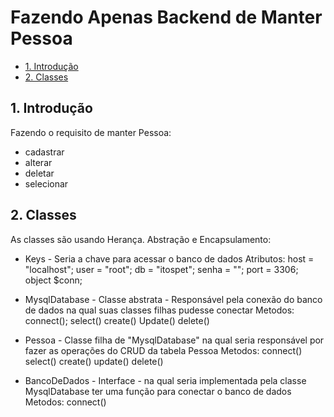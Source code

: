 #  Fazendo Apenas Backend de Manter Pessoa

- [1. Introdução ](#1-Introdução)
- [2. Classes ](#2-Classes)


## 1. Introdução

  Fazendo o requisito de manter Pessoa: 
* cadastrar 
* alterar 
* deletar  
* selecionar

## 2. Classes
  As classes são usando Herança. Abstração e Encapsulamento:

* Keys - Seria a chave para acessar o banco de dados
Atributos: 
host = "localhost";
user = "root";
db = "itospet";
senha = "";
port = 3306;
object $conn;

* MysqlDatabase - Classe abstrata - Responsável pela conexão do banco de dados na qual suas classes filhas pudesse conectar
Metodos: connect();
select()
create()
Update()
delete()

* Pessoa - Classe filha de "MysqlDatabase" na qual seria responsável por fazer as operações do CRUD da tabela Pessoa 
Metodos: connect()
select()
create()
update()
delete()

* BancoDeDados - Interface - na qual seria implementada pela classe MysqlDatabase ter uma função para conectar o banco de dados
Metodos: connect()



